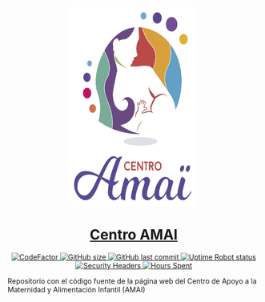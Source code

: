 <p align="center">
  <img src="https://github.com/figonzal1/centroamai.cl/blob/master/images/amai_logo.jpg?raw=true" style="display: block;margin-left: auto;margin-right: auto;width: 50%" height="400px">
</p>

<h1 align="center"><a href="https://centroamai.cl">Centro AMAI</a></h1>

<p align="center">
  
  <a href="https://www.codefactor.io/repository/github/figonzal1/centroamai.cl">
    <img src="https://www.codefactor.io/repository/github/figonzal1/centroamai.cl/badge" alt="CodeFactor" />
  </a>
  
  <a href="https://img.shields.io/github/repo-size/figonzal1/centroamai.cl">
    <img alt="GitHub size" src="https://img.shields.io/github/repo-size/figonzal1/centroamai.cl">
  </a>
  
  <a href="https://img.shields.io/github/last-commit/figonzal1/centroamai.cl?color=yellow">
    <img alt="GitHub last commit" src="https://img.shields.io/github/last-commit/figonzal1/centroamai.cl?color=yellow">
  </a>
  
  <a href="https://img.shields.io/uptimerobot/status/m785552708-deaa061db015f26ff6b47b72?label=website%20status">
    <img alt="Uptime Robot status" src="https://img.shields.io/uptimerobot/status/m785552708-deaa061db015f26ff6b47b72?label=website%20status">
  
  <a href="https://securityheaders.com/?q=centroamai.cl&hide=on&followRedirects=on">
  <img alt="Security Headers" src="https://img.shields.io/security-headers?url=https%3A%2F%2Fcentroamai.cl">
  </a>
  
  <a href="https://img.shields.io/badge/HH-17.69%20[hr]-blueviolet" alt="Hours Spent">
  <img alt="Hours Spent" src="https://img.shields.io/badge/HH-17.69%20[hr]-blueviolet">
  </a>
</p>

Repositorio con el código fuente de la página web del Centro de Apoyo a la Maternidad y Alimentación Infantil (AMAI)
